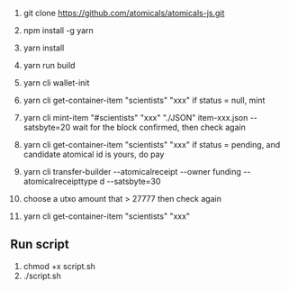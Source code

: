 1. git clone https://github.com/atomicals/atomicals-js.git
2. npm install -g yarn
3. yarn install
4. yarn run build
5. yarn cli wallet-init

1. yarn cli get-container-item "scientists" "xxx" 
if status = null, mint
2. yarn cli mint-item "#scientists" "xxx" "./JSON" item-xxx.json --satsbyte=20
wait for the block confirmed, then check again
3. yarn cli get-container-item "scientists" "xxx"
if status = pending, and candidate atomical id is yours, do pay
4. yarn cli transfer-builder --atomicalreceipt <atomical id> --owner funding --atomicalreceipttype d --satsbyte=30
5. choose a utxo amount that > 27777
then check again
6. yarn cli get-container-item "scientists" "xxx" 

## Run script
1. chmod +x script.sh
2. ./script.sh